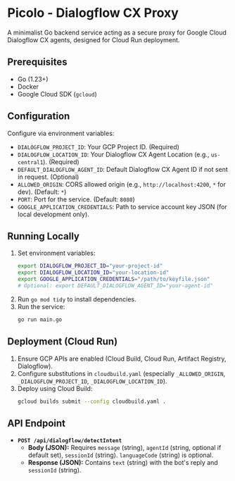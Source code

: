 # Picolo - Dialogflow CX Proxy

A minimalist Go backend service acting as a secure proxy for Google Cloud Dialogflow CX agents, designed for Cloud Run deployment.

## Prerequisites

* Go (1.23+)
* Docker
* Google Cloud SDK (`gcloud`)

## Configuration

Configure via environment variables:

* `DIALOGFLOW_PROJECT_ID`: Your GCP Project ID. (Required)
* `DIALOGFLOW_LOCATION_ID`: Your Dialogflow CX Agent Location (e.g., `us-central1`). (Required)
* `DEFAULT_DIALOGFLOW_AGENT_ID`: Default Dialogflow CX Agent ID if not sent in request. (Optional)
* `ALLOWED_ORIGIN`: CORS allowed origin (e.g., `http://localhost:4200`, `*` for dev). (Default: `*`)
* `PORT`: Port for the service. (Default: `8080`)
* `GOOGLE_APPLICATION_CREDENTIALS`: Path to service account key JSON (for local development only).

## Running Locally

1.  Set environment variables:
    ```bash
    export DIALOGFLOW_PROJECT_ID="your-project-id"
    export DIALOGFLOW_LOCATION_ID="your-location-id"
    export GOOGLE_APPLICATION_CREDENTIALS="/path/to/keyfile.json"
    # Optional: export DEFAULT_DIALOGFLOW_AGENT_ID="your-agent-id"
    ```
2.  Run `go mod tidy` to install dependencies.
3.  Run the service:
    ```bash
    go run main.go
    ```

## Deployment (Cloud Run)

1.  Ensure GCP APIs are enabled (Cloud Build, Cloud Run, Artifact Registry, Dialogflow).
2.  Configure substitutions in `cloudbuild.yaml` (especially `_ALLOWED_ORIGIN`, `_DIALOGFLOW_PROJECT_ID`, `_DIALOGFLOW_LOCATION_ID`).
3.  Deploy using Cloud Build:
    ```bash
    gcloud builds submit --config cloudbuild.yaml .
    ```

## API Endpoint

* **`POST /api/dialogflow/detectIntent`**
    * **Body (JSON):** Requires `message` (string), `agentId` (string, optional if default set), `sessionId` (string). `languageCode` (string) is optional.
    * **Response (JSON):** Contains `text` (string) with the bot's reply and `sessionId` (string).
